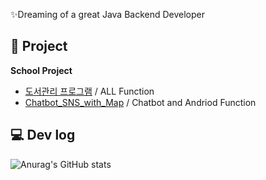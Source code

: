 ✨Dreaming of a great Java Backend Developer
## 📝 Project
**School Project**
- [도서관리 프로그램](https://github.com/jangwon3828/University/tree/main/%EB%8F%84%EC%84%9C%EA%B4%80%EB%A6%AC) / ALL Function
- [Chatbot_SNS_with_Map]( https://github.com/WooJinDeve/BIT_Project--Chatbot_SNS_with_Map) / Chatbot and Andriod Function

 
## 💻 Dev log</br>
 ![Anurag's GitHub stats](https://github-readme-stats.vercel.app/api?username=jangwon3828&show_icons=true&theme=cobalt)

